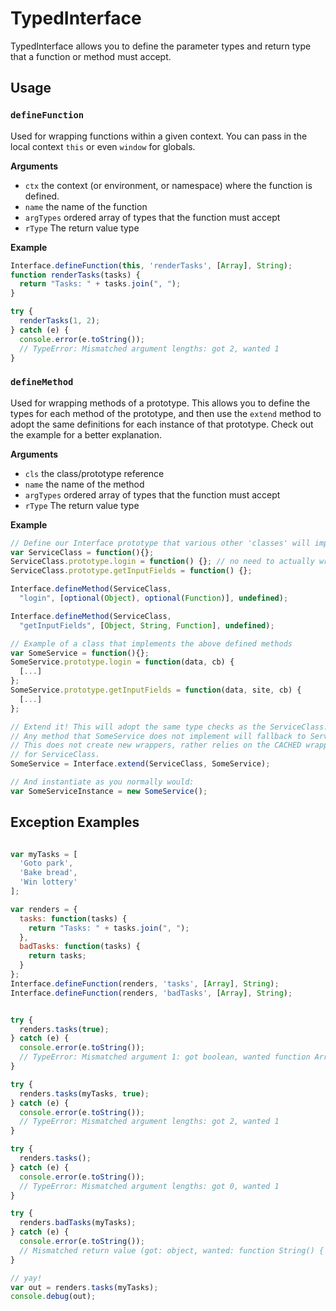 TypedInterface
==============

TypedInterface allows you to define the parameter types and return type that a function or method must accept. 

## Usage

### `defineFunction`

Used for wrapping functions within a given context. You can pass in the local context `this` or even `window` for globals.

__Arguments__

- `ctx` the context (or environment, or namespace) where the function is defined.
- `name` the name of the function
- `argTypes` ordered array of types that the function must accept
- `rType` The return value type

__Example__

```javascript
Interface.defineFunction(this, 'renderTasks', [Array], String);
function renderTasks(tasks) {
  return "Tasks: " + tasks.join(", ");
}

try {
  renderTasks(1, 2);
} catch (e) {
  console.error(e.toString());
  // TypeError: Mismatched argument lengths: got 2, wanted 1 
}
```

### `defineMethod`

Used for wrapping methods of a prototype. This allows you to define the types for each method of the prototype, and then use the `extend` method to adopt the same definitions for each instance of that prototype. Check out the example for a better explanation.

__Arguments__

- `cls` the class/prototype reference
- `name` the name of the method
- `argTypes` ordered array of types that the function must accept
- `rType` The return value type

__Example__

```javascript
// Define our Interface prototype that various other 'classes' will implement
var ServiceClass = function(){};
ServiceClass.prototype.login = function() {}; // no need to actually write logic here
ServiceClass.prototype.getInputFields = function() {};

Interface.defineMethod(ServiceClass, 
  "login", [optional(Object), optional(Function)], undefined);

Interface.defineMethod(ServiceClass, 
  "getInputFields", [Object, String, Function], undefined);

// Example of a class that implements the above defined methods
var SomeService = function(){};
SomeService.prototype.login = function(data, cb) {
  [...]
};
SomeService.prototype.getInputFields = function(data, site, cb) {
  [...]
};

// Extend it! This will adopt the same type checks as the ServiceClass. 
// Any method that SomeService does not implement will fallback to ServiceClass.
// This does not create new wrappers, rather relies on the CACHED wrappers 
// for ServiceClass.
SomeService = Interface.extend(ServiceClass, SomeService);

// And instantiate as you normally would:
var SomeServiceInstance = new SomeService();
```


## Exception Examples

```javascript

var myTasks = [
  'Goto park',
  'Bake bread',
  'Win lottery'
];

var renders = {
  tasks: function(tasks) {
    return "Tasks: " + tasks.join(", ");
  },
  badTasks: function(tasks) {
    return tasks;
  }
};
Interface.defineFunction(renders, 'tasks', [Array], String);
Interface.defineFunction(renders, 'badTasks', [Array], String);


try {
  renders.tasks(true);
} catch (e) {
  console.error(e.toString());
  // TypeError: Mismatched argument 1: got boolean, wanted function Array() { [native code] } for undefined() 
}

try {
  renders.tasks(myTasks, true);
} catch (e) {
  console.error(e.toString());
  // TypeError: Mismatched argument lengths: got 2, wanted 1 
}

try {
  renders.tasks();
} catch (e) {
  console.error(e.toString());
  // TypeError: Mismatched argument lengths: got 0, wanted 1 
}

try {
  renders.badTasks(myTasks);
} catch (e) {
  console.error(e.toString());
  // Mismatched return value (got: object, wanted: function String() { [native code] }) 
}

// yay!
var out = renders.tasks(myTasks);
console.debug(out);
```
